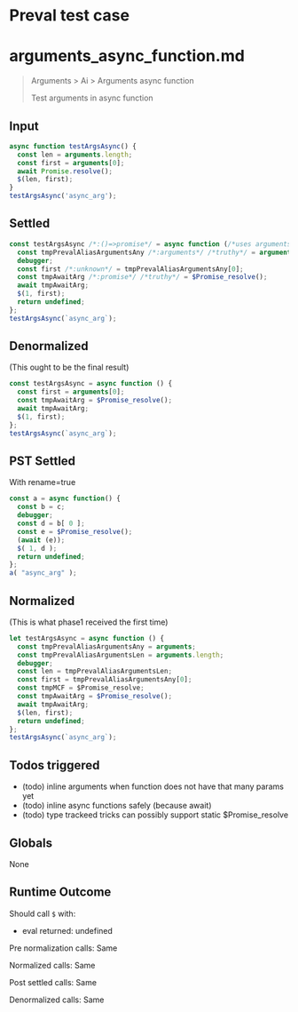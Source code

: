 # Preval test case

# arguments_async_function.md

> Arguments > Ai > Arguments async function
>
> Test arguments in async function

## Input

`````js filename=intro
async function testArgsAsync() {
  const len = arguments.length;
  const first = arguments[0];
  await Promise.resolve();
  $(len, first);
}
testArgsAsync('async_arg');
`````


## Settled


`````js filename=intro
const testArgsAsync /*:()=>promise*/ = async function (/*uses arguments*/) {
  const tmpPrevalAliasArgumentsAny /*:arguments*/ /*truthy*/ = arguments;
  debugger;
  const first /*:unknown*/ = tmpPrevalAliasArgumentsAny[0];
  const tmpAwaitArg /*:promise*/ /*truthy*/ = $Promise_resolve();
  await tmpAwaitArg;
  $(1, first);
  return undefined;
};
testArgsAsync(`async_arg`);
`````


## Denormalized
(This ought to be the final result)

`````js filename=intro
const testArgsAsync = async function () {
  const first = arguments[0];
  const tmpAwaitArg = $Promise_resolve();
  await tmpAwaitArg;
  $(1, first);
};
testArgsAsync(`async_arg`);
`````


## PST Settled
With rename=true

`````js filename=intro
const a = async function() {
  const b = c;
  debugger;
  const d = b[ 0 ];
  const e = $Promise_resolve();
  (await (e));
  $( 1, d );
  return undefined;
};
a( "async_arg" );
`````


## Normalized
(This is what phase1 received the first time)

`````js filename=intro
let testArgsAsync = async function () {
  const tmpPrevalAliasArgumentsAny = arguments;
  const tmpPrevalAliasArgumentsLen = arguments.length;
  debugger;
  const len = tmpPrevalAliasArgumentsLen;
  const first = tmpPrevalAliasArgumentsAny[0];
  const tmpMCF = $Promise_resolve;
  const tmpAwaitArg = $Promise_resolve();
  await tmpAwaitArg;
  $(len, first);
  return undefined;
};
testArgsAsync(`async_arg`);
`````


## Todos triggered


- (todo) inline arguments when function does not have that many params yet
- (todo) inline async functions safely (because await)
- (todo) type trackeed tricks can possibly support static $Promise_resolve


## Globals


None


## Runtime Outcome


Should call `$` with:
 - eval returned: undefined

Pre normalization calls: Same

Normalized calls: Same

Post settled calls: Same

Denormalized calls: Same

